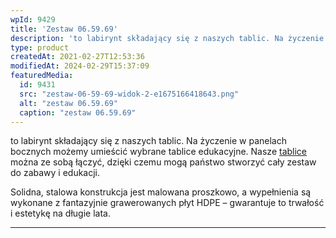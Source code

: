 ```yaml
---
wpId: 9429
title: 'Zestaw 06.59.69'
description: 'to labirynt składający się z naszych tablic. Na życzenie w panelach bocznych możemy umieścić wybrane tablice edukacyjne. Nasze tablice można ze sobą łączyć, dzięki czemu mogą państwo stworzyć cały zestaw do zabawy i edukacji. Solidna, stalowa konstrukcja jest malowana proszkowo, a wypełnienia są wykonane z fantazyjnie grawerowanych płyt HDPE – gwarantuje to trwałość i estetykę ...'
type: product
createdAt: 2021-02-27T12:53:36
modifiedAt: 2024-02-29T15:37:09
featuredMedia:
  id: 9431
  src: "zestaw-06-59-69-widok-2-e1675166418643.png"
  alt: "zestaw 06.59.69"
  caption: "zestaw 06.59.69"
---
```



to labirynt składający się z naszych tablic. Na życzenie w panelach bocznych możemy umieścić wybrane tablice edukacyjne. Nasze [tablice](https://comes.pl/kategoria/place-zabaw/tablice-edukacyjne/) można ze sobą łączyć, dzięki czemu mogą państwo stworzyć cały zestaw do zabawy i edukacji.

Solidna, stalowa konstrukcja jest malowana proszkowo, a wypełnienia są wykonane z fantazyjnie grawerowanych płyt HDPE – gwarantuje to trwałość i estetykę na długie lata.

* * *